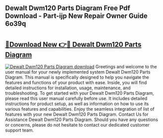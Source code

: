 ## Dewalt Dwm120 Parts Diagram Free Pdf Download - Part-ijp New Repair Owner Guide 6o39q

# <h2><a href="http://dfkyfa.blite.top/?on=Dewalt+Dwm120+Parts+Diagram">🔗Download New 👉🔴 Dewalt Dwm120 Parts Diagram</a></h2>

[![Dewalt Dwm120 Parts Diagram download](https://i.imgur.com/lujVjoI.png)](http://dfkyfa.blite.top/?on=Dewalt+Dwm120+Parts+Diagram)
Greetings and welcome to the user manual for your newly implemented system Dewalt Dwm120 Parts Diagram. This manual is specifically designed to help you navigate the features and functions of your product with ease. Inside, you will find detailed instructions for installation, usage, maintenance, and troubleshooting. To get started with your Dewalt Dwm120 Parts Diagram, please read this user manual carefully before use. It includes detailed instructions for product setup, as well as information on how to use its various features and capabilities. Enjoy the seamless integration of list of features with your new Dewalt Dwm120 Parts Diagram. Contact Us for Assistance Dewalt Dwm120 Parts Diagram. Should you have any questions or concerns, please do not hesitate to contact our dedicated customer support team.
